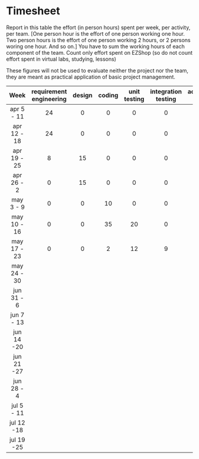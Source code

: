 # Timesheet

Report in this table the effort (in person hours) spent per week, per activity, per team. 
[One person hour is the effort of one person working one hour.
Two person hours is the effort of one person working 2 hours, or 2 persons woring one hour. And so on.]
You have to sum the working hours of each component of the team.
Count only effort spent on EZShop (so do not count effort spent in virtual labs, studying, lessons)

These figures will not be used to evaluate neither the project nor the team, they are meant as practical application of basic project management.

| Week | requirement engineering | design | coding | unit testing | integration testing | acceptance testing | management | git maven |
|:-----------:|:--------:|:-----------:|:-----------:|:----------:|:------------:|:---------------:|:-------------:|:--------------:|
| apr 5 - 11 | 24 | 0 | 0 | 0 | 0 | 0 | 0 | 0 |
| apr 12 - 18| 24 | 0 | 0 | 0 | 0 | 0 | 0 | 0 |
| apr 19 - 25| 8  | 15| 0 | 0 | 0 | 0 | 3 | 0 |
| apr 26 - 2 | 0  | 15 | 0 | 0 | 0 | 0 | 1 | 0 |
| may 3 - 9  | 0 | 0 | 10 | 0 | 0 | 0 | 6 | 1 |
| may 10 - 16| 0 | 0 | 35 | 20 | 0 | 0 | 2 | 1 |
| may 17 - 23| 0 | 0 | 2 | 12 | 9 | 0 | 1 | 1 |
| may 24 - 30| | | | | | | | |
| jun 31 - 6 | | | | | | | | |
| jun 7 - 13 | | | | | | | | |
| jun 14 -20 | | | | | | | | |
| jun 21 -27 | | | | | | | | |
| jun 28 - 4 | | | | | | | | |
| jul 5 - 11 | | | | | | | | |
| jul 12 -18 | | | | | | | | |
| jul 19 -25 | | | | | | | | |

